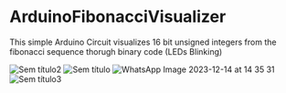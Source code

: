 # ArduinoFibonacciVisualizer
This simple Arduino Circuit visualizes 16 bit unsigned integers from the fibonacci sequence thorugh binary code (LEDs Blinking)


![Sem título2](https://github.com/randracar/ArduinoFibonacciVisualizer/assets/63797127/57fef69d-1227-43da-af52-78655314d04c)
![Sem título](https://github.com/randracar/ArduinoFibonacciVisualizer/assets/63797127/2b897675-884a-4a62-bc04-709731025ce8)
![WhatsApp Image 2023-12-14 at 14 35 31](https://github.com/randracar/ArduinoFibonacciVisualizer/assets/63797127/77e332dd-1cf5-43a5-a507-640b61bc4bfa)
![Sem título3](https://github.com/randracar/ArduinoFibonacciVisualizer/assets/63797127/e6f0f035-164a-4637-9c2c-3c9c6e7e4100)
